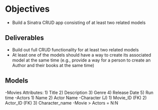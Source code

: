 # Objectives
- Build a Sinatra CRUD app consisting of at least two related models

## Deliverables

- Build out full CRUD functionality for at least two related models
- At least one of the models should have a way to create its associated model at the same time (e.g., provide a way for a person to create an Author and their books at the same time)

## Models
-Movies
	Attributes:
	1) Title
	2) Description
	3) Genre
	4) Release Date
	5) Run time
-Actors
	1) Name
	2) Actor Name
-Character (J)
	1) Movie_ID (FK)
	2) Actor_ID (FK)
	3) Character_name
-Movie > Actors = N:N
